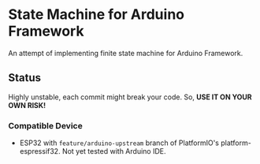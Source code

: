 # State Machine for Arduino Framework

An attempt of implementing finite state machine for Arduino Framework.

## Status

Highly unstable, each commit might break your code. So, **USE IT ON YOUR OWN RISK!**

### Compatible Device

* ESP32 with `feature/arduino-upstream` branch of PlatformIO's platform-espressif32. Not yet tested with Arduino IDE.